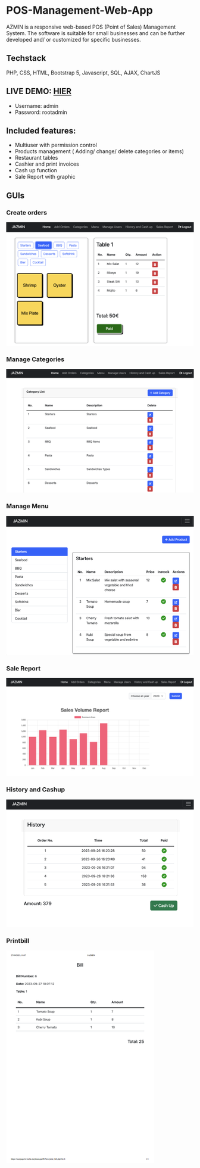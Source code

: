 # POS-Management-Web-App
AZMIN is a responsive web-based POS (Point of Sales) Management System. The software is suitable for small businesses and can be further developed and/ or customized for specific businesses.

## Techstack
PHP, CSS, HTML, Bootstrap 5, Javascript, SQL, AJAX, ChartJS

## LIVE DEMO: [HIER](https://userpage.fu-berlin.de/phuongan98/New/)
* Username: admin
* Password: rootadmin

## Included features:
* Multiuser with permission control
* Products management ( Adding/ change/ delete categories or items)
* Restaurant tables
* Cashier and print invoices
* Cash up function
* Sale Report with graphic

## GUIs

### Create orders
![app](/img/jazmin-app1.png 'app')

### Manage Categories
![app](/img/jazmin-app3.png 'app')

### Manage Menu
![app](/img/jazmin-app4.png 'app')

### Sale Report
![app](/img/jazmin-app2.png 'app')

### History and Cashup
![app](/img/jazmin-app5.png 'app')

### Printbill
![app](/img/printbill.png 'app')
